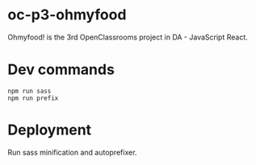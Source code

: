 # oc-p3-ohmyfood
Ohmyfood! is the 3rd OpenClassrooms project in DA - JavaScript React.

# Dev commands
```
npm run sass
npm run prefix
```

# Deployment

Run sass minification and autoprefixer.
